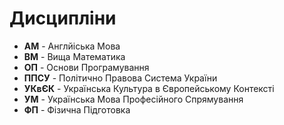 # Дисципліни

- **АМ** - Англйіська Мова
- **ВМ** - Вища Математика
- **ОП** - Основи Програмування
- **ППСУ** - Політично Правова Система України
- **УКвЄК** - Українська Культура в Європейському Контексті
- **УМ** - Українська Мова Професійного Спрямування
- **ФП** - Фізична Підготовка

